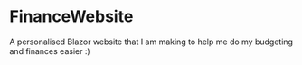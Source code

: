 # FinanceWebsite
A personalised Blazor website that I am making to help me do my budgeting and finances easier :)
